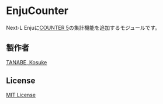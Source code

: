 # EnjuCounter

Next-L Enjuに[COUNTER 5](https://www.projectcounter.org/counter-release-5/)の集計機能を追加するモジュールです。

## 製作者

[TANABE, Kosuke](https://github.com/nabeta)

## License

[MIT License](https://opensource.org/licenses/MIT)
